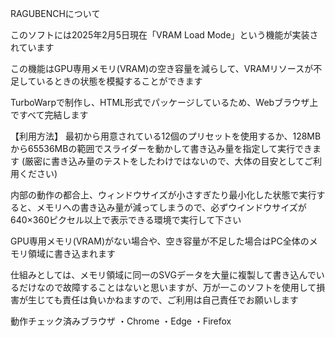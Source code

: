 RAGUBENCHについて

このソフトには2025年2月5日現在「VRAM Load Mode」という機能が実装されています

この機能はGPU専用メモリ(VRAM)の空き容量を減らして、VRAMリソースが不足しているときの状態を模擬することができます

TurboWarpで制作し、HTML形式でパッケージしているため、Webブラウザ上ですべて完結します


【利用方法】
最初から用意されている12個のプリセットを使用するか、128MBから65536MBの範囲でスライダーを動かして書き込み量を指定して実行できます (厳密に書き込み量のテストをしたわけではないので、大体の目安としてご利用ください)

内部の動作の都合上、ウィンドウサイズが小さすぎたり最小化した状態で実行すると、メモリへの書き込み量が減ってしまうので、必ずウインドウサイズが640×360ピクセル以上で表示できる環境で実行して下さい

GPU専用メモリ(VRAM)がない場合や、空き容量が不足した場合はPC全体のメモリ領域に書き込まれます

仕組みとしては、メモリ領域に同一のSVGデータを大量に複製して書き込んでいるだけなので故障することはないと思いますが、万が一このソフトを使用して損害が生じても責任は負いかねますので、ご利用は自己責任でお願いします


動作チェック済みブラウザ
・Chrome
・Edge
・Firefox
